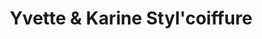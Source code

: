 ---
title: "Yvette & Karine Styl'coiffure"
url: /hasparren/yvette-und-karine-stylcoiffure/
shop: Friseur
---